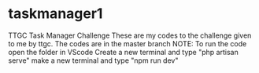 # taskmanager1
TTGC Task Manager Challenge
These are my codes to the challenge given to me by ttgc. The codes are in the master branch
NOTE:
To run the code open the folder in VScode
Create a new terminal and type "php artisan serve"
make a new terminal and type "npm run dev"
